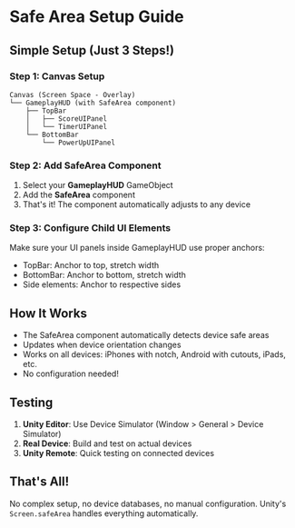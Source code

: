 # Safe Area Setup Guide

## Simple Setup (Just 3 Steps!)

### Step 1: Canvas Setup
```
Canvas (Screen Space - Overlay)
└── GameplayHUD (with SafeArea component)
    ├── TopBar
    │   ├── ScoreUIPanel
    │   └── TimerUIPanel
    └── BottomBar
        └── PowerUpUIPanel
```

### Step 2: Add SafeArea Component
1. Select your **GameplayHUD** GameObject
2. Add the **SafeArea** component
3. That's it! The component automatically adjusts to any device

### Step 3: Configure Child UI Elements
Make sure your UI panels inside GameplayHUD use proper anchors:
- TopBar: Anchor to top, stretch width
- BottomBar: Anchor to bottom, stretch width
- Side elements: Anchor to respective sides

## How It Works
- The SafeArea component automatically detects device safe areas
- Updates when device orientation changes
- Works on all devices: iPhones with notch, Android with cutouts, iPads, etc.
- No configuration needed!

## Testing
1. **Unity Editor**: Use Device Simulator (Window > General > Device Simulator)
2. **Real Device**: Build and test on actual devices
3. **Unity Remote**: Quick testing on connected devices

## That's All!
No complex setup, no device databases, no manual configuration. Unity's `Screen.safeArea` handles everything automatically.